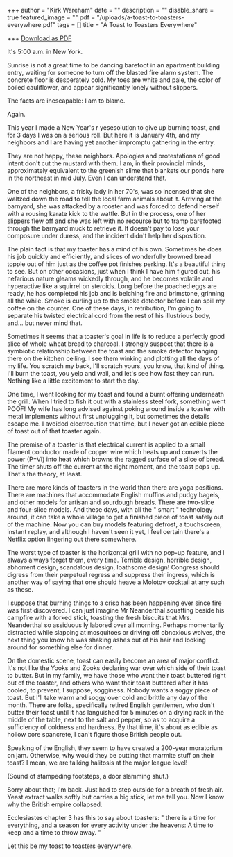 +++
author = "Kirk Wareham"
date = ""
description = ""
disable_share = true
featured_image = ""
pdf = "/uploads/a-toast-to-toasters-everywhere.pdf"
tags = []
title = "A Toast to Toasters Everywhere"

+++
[Download as PDF](/uploads/a-toast-to-toasters-everywhere.pdf)

It's 5:00 a.m. in New York.

Sunrise is not a great time to be dancing barefoot in an apartment building entry, waiting for someone to turn off the blasted fire alarm system. The concrete floor is desperately cold. My toes are white and pale, the color of boiled cauliflower, and appear significantly lonely without slippers.

The facts are inescapable: I am to blame.

Again.

This year I made a New Year's r yesesolution to give up burning toast, and for 3 days I was on a serious roll. But here it is January 4th, and my neighbors and I are having yet another impromptu gathering in the entry.

They are not happy, these neighbors. Apologies and protestations of good intent don't cut the mustard with them. I am, in their provincial minds, approximately equivalent to the greenish slime that blankets our ponds here in the northeast in mid July. Even I can understand that.

One of the neighbors, a frisky lady in her 70's, was so incensed that she waltzed down the road to tell the local farm animals about it. Arriving at the barnyard, she was attacked by a rooster and was forced to defend herself with a rousing karate kick to the wattle. But in the process, one of her slippers flew off and she was left with no recourse but to tramp barefooted through the barnyard muck to retrieve it. It doesn't pay to lose your composure under duress, and the incident didn't help her disposition.

The plain fact is that my toaster has a mind of his own. Sometimes he does his job quickly and efficiently, and slices of wonderfully browned bread topple out of him just as the coffee pot finishes perking. It's a beautiful thing to see. But on other occasions, just when I think I have him figured out, his nefarious nature gleams wickedly through, and he becomes volatile and hyperactive like a squirrel on steroids. Long before the poached eggs are ready, he has completed his job and is belching fire and brimstone, grinning all the while. Smoke is curling up to the smoke detector before I can spill my coffee on the counter. One of these days, in retribution, I'm going to separate his twisted electrical cord from the rest of his illustrious body, and... but never mind that.

Sometimes it seems that a toaster's goal in life is to reduce a perfectly good slice of whole wheat bread to charcoal. I strongly suspect that there is a symbiotic relationship between the toast and the smoke detector hanging there on the kitchen ceiling. I see them winking and plotting all the days of my life. You scratch my back, I'll scratch yours, you know, that kind of thing. I'll burn the toast, you yelp and wail, and let's see how fast they can run. Nothing like a little excitement to start the day.

One time, I went looking for my toast and found a burnt offering underneath the grill. When I tried to fish it out with a stainless steel fork, something went POOF! My wife has long advised against poking around inside a toaster with metal implements without first unplugging it, but sometimes the details escape me. I avoided electrocution that time, but I never got an edible piece of toast out of that toaster again.

The premise of a toaster is that electrical current is applied to a small filament conductor made of copper wire which heats up and converts the power (P=VI) into heat which browns the ragged surface of a slice of bread. The timer shuts off the current at the right moment, and the toast pops up. That's the theory, at least.

There are more kinds of toasters in the world than there are yoga positions. There are machines that accommodate English muffins and pudgy bagels, and other models for artisan and sourdough breads. There are two-slice and four-slice models. And these days, with all the " smart " technology around, it can take a whole village to get a finished piece of toast safely out of the machine. Now you can buy models featuring defrost, a touchscreen, instant replay, and although I haven't seen it yet, I feel certain there's a Netflix option lingering out there somewhere.

The worst type of toaster is the horizontal grill with no pop-up feature, and I always always forget them, every time. Terrible design, horrible design, abhorrent design, scandalous design, loathsome design! Congress should digress from their perpetual regress and suppress their ingress, which is another way of saying that one should heave a Molotov cocktail at any such as these.

I suppose that burning things to a crisp has been happening ever since fire was first discovered. I can just imagine Mr Neanderthal squatting beside his campfire with a forked stick, toasting the fresh biscuits that Mrs. Neanderthal so assiduous ly labored over all morning. Perhaps momentarily distracted while slapping at mosquitoes or driving off obnoxious wolves, the next thing you know he was shaking ashes out of his hair and looking around for something else for dinner.

On the domestic scene, toast can easily become an area of major conflict. It's not like the Yooks and Zooks declaring war over which side of their toast to butter. But in my family, we have those who want their toast buttered right out of the toaster, and others who want their toast buttered after it has cooled, to prevent, I suppose, sogginess. Nobody wants a soggy piece of toast. But I'll take warm and soggy over cold and brittle any day of the month. There are folks, specifically retired English gentlemen, who don't butter their toast until it has languished for 5 minutes on a drying rack in the middle of the table, next to the salt and pepper, so as to acquire a sufficiency of coldness and hardness. By that time, it's about as edible as hollow core spancrete, I can't figure those British people out.

Speaking of the English, they seem to have created a 200-year moratorium on jam. Otherwise, why would they be putting that marmite stuff on their toast? I mean, we are talking halitosis at the major league level!

(Sound of stampeding footsteps, a door slamming shut.)

Sorry about that; I'm back. Just had to step outside for a breath of fresh air. Yeast extract walks softly but carries a big stick, let me tell you. Now I know why the British empire collapsed.

Ecclesiastes chapter 3 has this to say about toasters: " there is a time for everything, and a season for every activity under the heavens: A time to keep and a time to throw away. "

Let this be my toast to toasters everywhere.